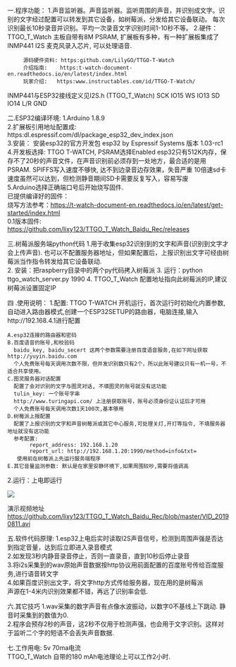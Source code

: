 

   
一.程序功能： 
1.声音监听器。声音监听器。监听周围的声音，并识别成文字。识别的文字经过配置可以转发到其它设备，如树莓派，分发给其它设备联动。
             每次识别最长10秒录音并识别。平均一次录音文字识别时间1-10秒不等。
2.硬件：    TTGO_T_Watch 主板自带有8M PSRAM, 扩展板有多种，有一种扩展板集成了INMP441 I2S 麦克风录入芯片, 可以处理语音.

         源码硬件资料: https:github.com/LilyGO/TTGO-T-Watch         
         介绍指南:    https:t-watch-document-en.readthedocs.io/en/latest/index.html         
         玩家介绍:   https:www.instructables.com/id/TTGO-T-Watch/
         
 INMP441与ESP32接线定义见I2S.h (TTGO_T_Watch) 
 SCK IO15 
 WS  IO13 
 SD  IO14 
 L/R GND 

二.ESP32编译环境:
    1.Arduino 1.8.9    
    2.扩展板引用地址配置成: https:dl.espressif.com/dl/package_esp32_dev_index.json    
    3.安装： 安装esp32的官方开发包 esp32 by Espressif Systems 版本 1.03-rc1    
    4.开发板选择: TTGO T-WATCH, PSRAM选择Enabled
      esp32只有512K内存，保存不了20秒的声音文件，在声音识别前必须存到一处地方，最合适的是用PSRAM.
      SPIFFS写入速度不够快, 达不到边录音边存效果，失音严重
      10倍速sd卡速度虽然可以达到，但检测静音期间SD卡需要反复写入，容易写废      
    5.Arduino选择正确端口号后开始烧写固件.    
    已提供编译好的固件：    
    烧写方法参考：https://t-watch-document-en.readthedocs.io/en/latest/get-started/index.html    
    0.1版本固件:    
    https://github.com/lixy123/TTGO_T_Watch_Baidu_Rec/releases
 
三.树莓派服务端python代码
1.用于收集esp32识别到的文字和声音(识别到文字才会上传声音).
也可以不配置服务器地址，但如果配置后，上报识别出文字可经由树莓派当作指令转发给其它设备联动.        
2. 安装：把raspberry目录中的两个py代码拷入树莓派
3. 运行：python ttgo_watch_server.py 1990 
4. TTGO_T_Watch 配置地址指向此树莓派的IP,建议树莓派设置固定IP

四 .使用说明：
  1.配置: TTGO T-WATCH 开机运行，首次运行时初始化内置参数,自动进入路由器模式,创建一个ESP32SETUP的路由器，电脑连接,输入http://192.168.4.1进行配置
   
    A.esp32连接的路由器和密码    
    B.百度语音的账号,和校验码
      baidu_key, baidu_secert 这两个参数需要注册百度语音服务,在如下网址获取 http://yuyin.baidu.com
      个人免费账号每天调用次数不限，但并发识别数只有2个，所以此账号建议只有一机一号，不适合共享使用。      
    C.图灵服务器对话配置
      配置了会对识别的文字与图灵对话, 不填图灵的账号就没有这功能      
      tulin_key: 一个账号字串      
      http://www.turingapi.com/ 上注册获取账号，账号必须身份证认证后才可用      
      个人免费账号每天调用次数1天100次,基本够用      
    D.树莓派上报配置
      配置了上报识别的文字和声音树莓派或其它中心服务,可处理关灯,开灯等指令, 不填服务器地址就没有这功能      
      参考配置:
           report_address: 192.168.1.20
           report_url: http://192.168.1.20:1990/method=info&txt=           
       使用前在树莓派上先运行服务端程序       
    E.其它音量监测参数: 默认是在家里安静环境下,如果周围较吵,需要将值调高
    
  2.运行：上电即运行

   <img src= 'https://github.com/lixy123/TTGO_T_Watch_Baidu_Rec/blob/master/IMG_20190811_1359341.jpg' />

演示视频地址
   https://github.com/lixy123/TTGO_T_Watch_Baidu_Rec/blob/master/VID_20190811.avi

五.软件代码原理:
  1.esp32上电后实时读取I2S声音信号，检测到周围声强是否达到指定音量，达到后立即进入录音模式  
  2.如发现3秒内静音录音停止，否则一直录音，直到10秒后停止录音  
  3.将i2s采集到的wav原始声音数据按http协议用前面配置的百度账号传给百度服务,进行语音转文字  
  4.如果百度识别出文字，将文字http方式传给服务器，现在用的是树莓派  
  声源在1-4米内识别效果都不错，再远了识别率会低.


六.其它技巧
  1.wav采集的数字声音有点像水波振动，以数字0不基线上下跳动. 静音时采集到的数值为0.  
  2.程序会预存2秒的声音，这2秒不仅用于检测声强，也会用于文字识别。这样对于监听二个字的短语不会丢失声音数据.
  
七.工作用电:
  5v 70ma电流   
  TTGO_T_Watch 自带的180 mAh电池理论上可以工作2小时. 

